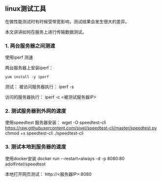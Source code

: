 ## linux测试工具

在做性能测试时有时候受带宽影响，测试结果会发生很大的差异。

本文讲讲如何在服务上进行传输数据测试。

### 1. 两台服务器之间测速

使用iperf 测速

两台服务器上安装iperf：
```
yum install -y iperf
```
测试：
被访问服务器执行：
iperf -s

访问的服务器执行：
iperf -c <被测试服务器IP>



### 2. 测试服务器到外网的速度
使用speedtest
服务器安装：
wget -O speedtest-cli https://raw.githubusercontent.com/sivel/speedtest-cli/master/speedtest.py
chmod +x speedtest-cli
./speedtest-cli

### 3. 测试本地到服务器的速度
使用docker安装
docker run --restart=always -d -p 8080:80 adolfintel/speedtest

本地打开网页测试：
http://<服务器IP>:8080
